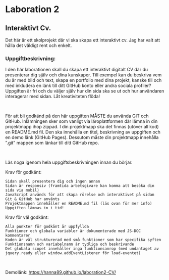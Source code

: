 # Laboration 2 
## Interaktivt Cv.

Det här är ett skolprojekt där vi ska skapa ett interaktivt cv. 
Jag har valt att hålla det väldigt rent och enkelt.

### Uppgiftbeskrivning:

I den här laborationen skall du skapa ett interaktivt digitalt CV där du presenterar dig själv och dina kunskaper. Till exempel kan du beskriva vem du är med bild och text, skapa en portfolio med dina projekt, kanske till och med inkludera en länk till ditt GitHub konto eller andra sociala profiler? Uppgiften är fri och du väljer själv hur din sida ska se ut och hur användaren interagerar med sidan. Låt kreativiteten flöda!

 

För att bli godkänd på den här uppgiften MÅSTE du använda GIT och GitHub. Inlämningen sker som vanligt via läroplattformen där lämna in din projektmapp ihop zippad. I din projektmapp ska det finnas (utöver all kod) en README.md fil. Den ska innehålla en titel, beskrivning av uppgiften och en demo länk (GitHub Pages). Dessutom måste din projektmapp innehålla ”.git” mappen som länkar till ditt GitHub repo.

 

Läs noga igenom hela uppgiftsbeskrivningen innan du börjar. 

Krav för godkänt:

    Sidan skall presentera dig och ingen annan
    Sidan är responsiv (framtida arbetsgivare kan komma att besöka din sida via mobil)
    JavaScript används för att skapa rörelse och interaktivet på sidan
    Git & GitHub har använts
    Projektmappen innehåller en README.md fil (läs ovan för mer info)
    Uppgiften lämnas in i tid!

Krav för väl godkänt:

    Alla punkter för godkänt är uppfyllda
    Funktioner och globala variabler är dokumenterade med JS-DOC kommentarer
    Koden är väl strukturerad med små funktioner som har specifika syften
    Funktionsnamn och variabelnamn är tydliga och beskrivande
    Det globala scopet innehåller inga funktionsanrop (med undantaget av jquery.ready eller window.addEventListener för load-eventet)

 


Demolänk:
<https://hanna89.github.io/laboration2-CV/>
